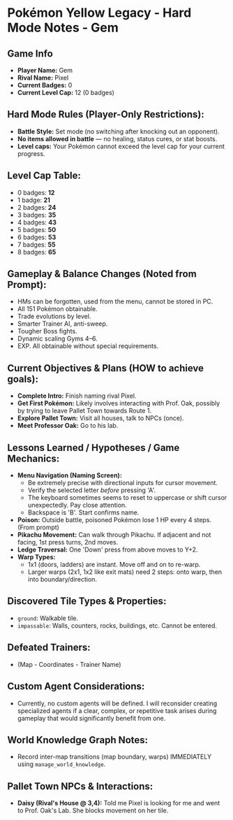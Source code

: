 # Pokémon Yellow Legacy - Hard Mode Notes - Gem

## Game Info
*   **Player Name:** Gem
*   **Rival Name:** Pixel
*   **Current Badges:** 0
*   **Current Level Cap:** 12 (0 badges)

## Hard Mode Rules (Player-Only Restrictions):
*   **Battle Style:** Set mode (no switching after knocking out an opponent).
*   **No items allowed in battle** — no healing, status cures, or stat boosts.
*   **Level caps:** Your Pokémon cannot exceed the level cap for your current progress.

## Level Cap Table:
*   0 badges: **12**
*   1 badge: **21**
*   2 badges: **24**
*   3 badges: **35**
*   4 badges: **43**
*   5 badges: **50**
*   6 badges: **53**
*   7 badges: **55**
*   8 badges: **65**

## Gameplay & Balance Changes (Noted from Prompt):
*   HMs can be forgotten, used from the menu, cannot be stored in PC.
*   All 151 Pokémon obtainable.
*   Trade evolutions by level.
*   Smarter Trainer AI, anti-sweep.
*   Tougher Boss fights.
*   Dynamic scaling Gyms 4–6.
*   EXP. All obtainable without special requirements.

## Current Objectives & Plans (HOW to achieve goals):
*   **Complete Intro:** Finish naming rival Pixel.
*   **Get First Pokémon:** Likely involves interacting with Prof. Oak, possibly by trying to leave Pallet Town towards Route 1.
*   **Explore Pallet Town:** Visit all houses, talk to NPCs (once).
*   **Meet Professor Oak:** Go to his lab.

## Lessons Learned / Hypotheses / Game Mechanics:
*   **Menu Navigation (Naming Screen):**
    *   Be extremely precise with directional inputs for cursor movement.
    *   Verify the selected letter *before* pressing 'A'.
    *   The keyboard sometimes seems to reset to uppercase or shift cursor unexpectedly. Pay close attention.
    *   Backspace is 'B'. Start confirms name.
*   **Poison:** Outside battle, poisoned Pokémon lose 1 HP every 4 steps. (From prompt)
*   **Pikachu Movement:** Can walk through Pikachu. If adjacent and not facing, 1st press turns, 2nd moves.
*   **Ledge Traversal:** One 'Down' press from above moves to Y+2.
*   **Warp Types:**
    *   1x1 (doors, ladders) are instant. Move off and on to re-warp.
    *   Larger warps (2x1, 1x2 like exit mats) need 2 steps: onto warp, then into boundary/direction.

## Discovered Tile Types & Properties:
*   `ground`: Walkable tile.
*   `impassable`: Walls, counters, rocks, buildings, etc. Cannot be entered.

## Defeated Trainers:
*   (Map - Coordinates - Trainer Name)

## Custom Agent Considerations:
*   Currently, no custom agents will be defined. I will reconsider creating specialized agents if a clear, complex, or repetitive task arises during gameplay that would significantly benefit from one.

## World Knowledge Graph Notes:
*   Record inter-map transitions (map boundary, warps) IMMEDIATELY using `manage_world_knowledge`.

## Pallet Town NPCs & Interactions:
*   **Daisy (Rival's House @ 3,4):** Told me Pixel is looking for me and went to Prof. Oak's Lab. She blocks movement on her tile.